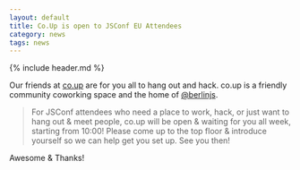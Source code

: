 ```yaml
---
layout: default
title: Co.Up is open to JSConf EU Attendees
category: news
tags: news
---
```


{% include header.md %}

Our friends at [co.up](http://co-up.de) are for you all to hang out and hack. co.up is a friendly community coworking space and the home of [@berlinjs](http://twitter.com/berlinjs).

> For JSConf attendees who need a place to work, hack, or just want to hang out & meet people, co.up will be open & waiting for you all week, starting from 10:00! Please come up to the top floor & introduce yourself so we can help get you set up. See you then!

Awesome & Thanks!
